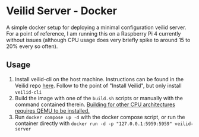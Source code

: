 # Veilid Server - Docker
A simple docker setup for deploying a minimal configuration veilid server. For a point of reference, I am running this on a Raspberry Pi 4 currently without issues (although CPU usage does very briefly spike to around 15 to 20% every so often).

## Usage
1. Install veilid-cli on the host machine. Instructions can be found in the Veilid repo [here](https://gitlab.com/veilid/veilid/-/blob/main/INSTALL.md). Follow to the point of "Install Veilid", but only install `veilid-cli`
2. Build the image with one of the `build.sh` scripts or manually with the command contained therein. [Building for other CPU architectures requires QEMU to be installed.](https://docs.docker.com/build/guide/multi-platform/)
3. Run `docker compose up -d` with the docker compose script, or run the container directly with `docker run -d -p "127.0.0.1:5959:5959" veilid-server`